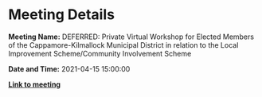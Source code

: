 # Meeting Details

**Meeting Name:** DEFERRED: Private Virtual Workshop for Elected Members of the Cappamore-Kilmallock Municipal District in relation to the Local Improvement Scheme/Community Involvement Scheme

**Date and Time:** 2021-04-15 15:00:00

**<a href="https://www.limerick.ie/council/whats-on/private-workshop-elected-members-cappamore-kilmallock-municipal-district-relation" target="_blank">Link to meeting</a>**
